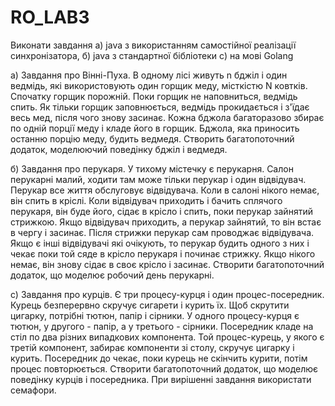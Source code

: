 # RO_LAB3
Виконати завдання
a) java з використанням самостійної реалізації синхронізатора, 
б) java з стандартної бібліотеки 
c) на мові Golang
 
а) Завдання про Вінні-Пуха. В одному лісі живуть n бджіл і один ведмідь, які використовують один горщик меду, місткістю N ковтків. Спочатку горщик порожній. Поки горщик не наповниться, ведмідь спить. Як тільки горщик заповнюється, ведмідь прокидається і з'їдає весь мед, після чого знову засинає. Кожна бджола багаторазово збирає по одній порції меду і кладе його в горщик. Бджола, яка приносить останню порцію меду, будить ведмедя. Створить багатопоточний додаток, моделюючий поведінку бджіл і ведмедя.
 
б) Завдання про перукаря. У тихому містечку є перукарня. Салон перукарні малий, ходити там може тільки перукар і один відвідувач. Перукар все життя обслуговує відвідувача. Коли в салоні нікого немає, він спить в кріслі. Коли відвідувач приходить і бачить сплячого перукаря, він буде його, сідає в крісло і спить, поки перукар зайнятий стрижкою. Якщо відвідувач приходить, а перукар зайнятий, то він встає в чергу і засинає. Після стрижки перукар сам проводжає відвідувача. Якщо є інші відвідувачі які очікують, то перукар будить одного з них і чекає поки той сяде в крісло перукаря і починає стрижку. Якщо нікого немає, він знову сідає в своє крісло і засинає. Створити багатопоточний додаток, що моделює робочий день перукарні.
 
с) Завдання про курців. Є три процесу-курця і один процес-посередник. Курець безперервно скручує сигарети і курить їх. Щоб скрутити цигарку, потрібні тютюн, папір і сірники. У одного процесу-курця є тютюн, у другого - папір, а у третього - сірники. Посередник кладе на стіл по два різних випадкових компонента. Той процес-курець, у якого є третій компонент, забирає компоненти зі столу, скручує цигарку і курить. Посередник до чекає, поки курець не скінчить курити, потім процес повторюється. Створити багатопоточний додаток, що моделює поведінку курців і посередника. При вирішенні завдання використати семафори.
